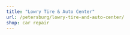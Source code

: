```yaml
---
title: "Lowry Tire & Auto Center"
url: /petersburg/lowry-tire-and-auto-center/
shop: car repair
---
```


